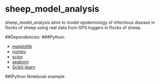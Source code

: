 # sheep_model_analysis
sheep_model_analysis aims to model epidemiology of infectious disease in flocks of sheep using real data from GPS loggers in flocks of sheep.

##Dependencies:
###Python:
- [matplotlib](http://matplotlib.org/ "matplotlib")
- [numpy](http://www.numpy.org "NumPy")
- [scipy](http://www.scipy.org "SciPy")
- [seaborn](http://stanford.edu/~mwaskom/software/seaborn/ "SeaBorn")
- [Scikit-learn](http://scikit-learn.org/ "Scikit-learn")

##IPython Notebook example

